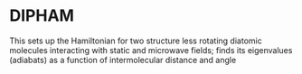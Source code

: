 # DIPHAM
This sets up the Hamiltonian for two structure less rotating diatomic molecules interacting with static and microwave fields; finds its eigenvalues (adiabats) as a function of intermolecular distance and angle
